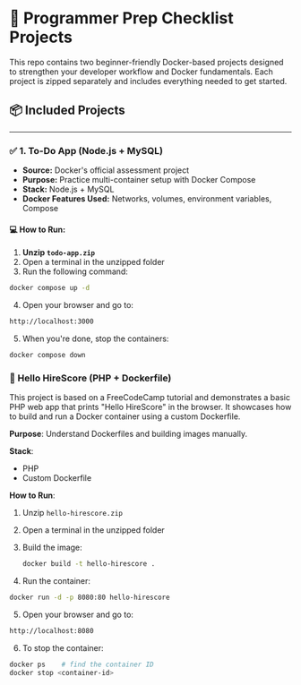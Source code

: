 # 🧠 Programmer Prep Checklist Projects

This repo contains two beginner-friendly Docker-based projects designed to strengthen your developer workflow and Docker fundamentals. Each project is zipped separately and includes everything needed to get started.

## 📦 Included Projects

---

### ✅ 1. **To-Do App (Node.js + MySQL)**

- **Source:** Docker's official assessment project
- **Purpose:** Practice multi-container setup with Docker Compose
- **Stack:** Node.js + MySQL
- **Docker Features Used:** Networks, volumes, environment variables, Compose

#### 💻 How to Run:

1. **Unzip `todo-app.zip`**
2. Open a terminal in the unzipped folder
3. Run the following command:

```bash
docker compose up -d
```
4. Open your browser and go to:

```bash
http://localhost:3000
```
5. When you're done, stop the containers:

```bash
docker compose down
```
### 👋 Hello HireScore (PHP + Dockerfile)

This project is based on a FreeCodeCamp tutorial and demonstrates a basic PHP web app that prints "Hello HireScore" in the browser. It showcases how to build and run a Docker container using a custom Dockerfile.

**Purpose**: Understand Dockerfiles and building images manually.

**Stack**:
- PHP
- Custom Dockerfile

**How to Run**:
1. Unzip `hello-hirescore.zip`  
2. Open a terminal in the unzipped folder  
3. Build the image:

   ```bash
   docker build -t hello-hirescore .
   ```
4. Run the container:

```bash
docker run -d -p 8080:80 hello-hirescore
```
5. Open your browser and go to:

```bash
http://localhost:8080
```
6. To stop the container:

```bash
docker ps    # find the container ID
docker stop <container-id>
```
